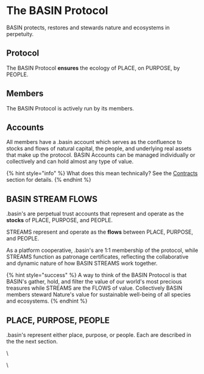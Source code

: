 # The BASIN Protocol

BASIN protects, restores and stewards nature and ecosystems in perpetuity.&#x20;

## Protocol&#x20;

The BASIN Protocol **ensures** the ecology of PLACE, on PURPOSE, by PEOPLE.

## Members

The BASIN Protocol is actively run by its members. &#x20;

## Accounts

All members have a .basin account which serves as the confluence to stocks and flows of natural capital, the people, and underlying real assets that make up the protocol. BASIN Accounts can be managed individually or collectively and can hold almost any type of value.

{% hint style="info" %}
What does this mean technically? See the [Contracts](../contracts/) section for details.
{% endhint %}

## BASIN STREAM FLOWS

.basin's are perpetual trust accounts that represent and operate as the **stocks** of PLACE, PURPOSE, and PEOPLE. &#x20;

STREAMS represent and operate as the **flows** between PLACE, PURPOSE, and PEOPLE.&#x20;

As a platform cooperative, .basin's are 1:1 membership of the protocol, while STREAMS function as patronage certificates, reflecting the collaborative and dynamic nature of how BASIN STREAMS work together.

{% hint style="success" %}
A way to think of the BASIN Protocol is that BASIN's gather, hold, and filter the value of our world's most precious treasures while STREAMS are the FLOWS of value. Collectively BASIN members steward Nature's value for sustainable well-being of all species and ecosystems.
{% endhint %}

## PLACE, PURPOSE, PEOPLE

.basin's represent either place, purpose, or people.  Each are described in the the next section.

\


\
